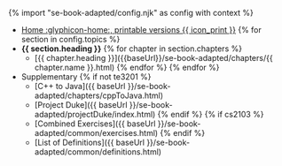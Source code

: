 {% import "se-book-adapted/config.njk" as config with context %}
<site-nav>
* [Home :glyphicon-home:, printable versions {{ icon_print }}]({{baseUrl}}/se-book-adapted/index.html)
{% for section in config.topics %}
* **{{ section.heading }}**
{% for chapter in section.chapters %}
  * [{{ chapter.heading }}]({{baseUrl}}/se-book-adapted/chapters/{{ chapter.name }}.html)
{% endfor %}
{% endfor %}
* Supplementary
{% if not te3201 %}
  * [C++ to Java]({{ baseUrl }}/se-book-adapted/chapters/cppToJava.html)
  * [Project Duke]({{ baseUrl }}/se-book-adapted/projectDuke/index.html)
{% endif %}
{% if cs2103 %}
  * [Combined Exercises]({{ baseUrl }}/se-book-adapted/common/exercises.html)
{% endif %}
  * [List of Definitions]({{ baseUrl }}/se-book-adapted/common/definitions.html)
</site-nav>

